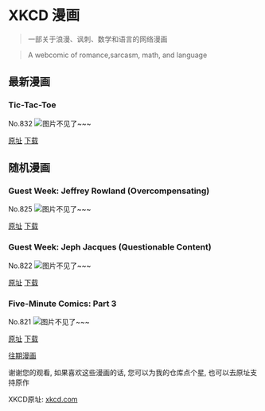# XKCD 漫画


> 一部关于浪漫、讽刺、数学和语言的网络漫画

> A webcomic of romance,sarcasm, math, and language


## 最新漫画
### Tic-Tac-Toe
No.832
![图片不见了~~~](https://imgs.xkcd.com/comics/tic_tac_toe.png)

[原址](https://xkcd.com//832) [下载](https://imgs.xkcd.com/comics/tic_tac_toe.png)



## 随机漫画
### Guest Week: Jeffrey Rowland (Overcompensating)
No.825
![图片不见了~~~](https://imgs.xkcd.com/comics/guest_week_jeffrey_rowland_overcompensating.png)

[原址](https://xkcd.com//825) [下载](https://imgs.xkcd.com/comics/guest_week_jeffrey_rowland_overcompensating.png)



### Guest Week: Jeph Jacques (Questionable Content)
No.822
![图片不见了~~~](https://imgs.xkcd.com/comics/guest_week_jeph_jacques_questionable_content.png)

[原址](https://xkcd.com//822) [下载](https://imgs.xkcd.com/comics/guest_week_jeph_jacques_questionable_content.png)



### Five-Minute Comics: Part 3
No.821
![图片不见了~~~](https://imgs.xkcd.com/comics/five_minute_comics_part_3.png)

[原址](https://xkcd.com//821) [下载](https://imgs.xkcd.com/comics/five_minute_comics_part_3.png)



[往期漫画](image/)

谢谢您的观看, 如果喜欢这些漫画的话, 
您可以为我的仓库点个星, 也可以去原址支持原作

XKCD原址: [xkcd.com](https://xkcd.com)

